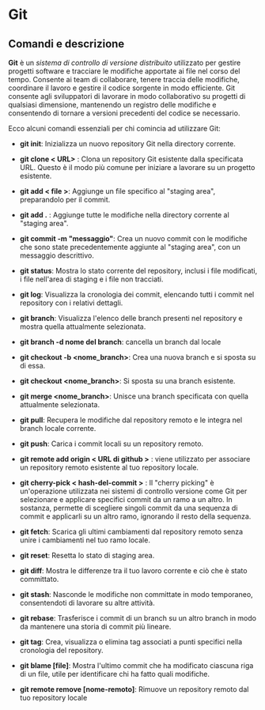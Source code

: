 # Git 
## Comandi e descrizione
**Git** è un *sistema di controllo di versione distribuito* utilizzato per gestire progetti software e tracciare le modifiche apportate ai file nel corso del tempo. Consente ai team di collaborare, tenere traccia delle modifiche, coordinare il lavoro e gestire il codice sorgente in modo efficiente. Git consente agli sviluppatori di lavorare in modo collaborativo su progetti di qualsiasi dimensione, mantenendo un registro delle modifiche e consentendo di tornare a versioni precedenti del codice se necessario.

Ecco alcuni comandi essenziali per chi comincia ad utilizzare Git:

- **git init**: Inizializza un nuovo repository Git nella directory corrente.

- **git clone < URL>** : Clona un repository Git esistente dalla specificata URL. Questo è il modo più comune per iniziare a lavorare su un progetto esistente.

- **git add < file >**: Aggiunge un file specifico al "staging area", preparandolo per il commit.

- **git add .** : Aggiunge tutte le modifiche nella directory corrente al "staging area".

- **git commit -m "messaggio"**: Crea un nuovo commit con le modifiche che sono state precedentemente aggiunte al "staging area", con un messaggio descrittivo.

- **git status**: Mostra lo stato corrente del repository, inclusi i file modificati, i file nell'area di staging e i file non tracciati.

- **git log**: Visualizza la cronologia dei commit, elencando tutti i commit nel repository con i relativi dettagli.

- **git branch**: Visualizza l'elenco delle branch presenti nel repository e mostra quella attualmente selezionata.

- **git branch -d nome del branch**: cancella un branch dal locale

- **git checkout -b <nome_branch>**: Crea una nuova branch e si sposta su di essa.


- **git checkout <nome_branch>**: Si sposta su una branch esistente.

- **git merge <nome_branch>**: Unisce una branch specificata con quella attualmente selezionata.

- **git pull**: Recupera le modifiche dal repository remoto e le integra nel branch locale corrente.

- **git push**: Carica i commit locali su un repository remoto.

- **git remote add origin < URL di github >** : viene utilizzato per associare un repository remoto esistente al tuo repository locale.
 
- **git cherry-pick < hash-del-commit >** : Il "cherry picking" è un'operazione utilizzata nei sistemi di controllo versione come Git per selezionare e applicare specifici commit da un ramo a un altro. In sostanza, permette di scegliere singoli commit da una sequenza di commit e applicarli su un altro ramo, ignorando il resto della sequenza.

- **git fetch**: Scarica gli ultimi cambiamenti dal repository remoto senza unire i cambiamenti nel tuo ramo locale.

- **git reset**: Resetta lo stato di staging area.

- **git diff**: Mostra le differenze tra il tuo lavoro corrente e ciò che è stato committato.
- **git stash**: Nasconde le modifiche non committate in modo temporaneo, consentendoti di lavorare su altre attività.
- **git rebase**: Trasferisce i commit di un branch su un altro branch in modo da mantenere una storia di commit più lineare.

- **git tag**: Crea, visualizza o elimina tag associati a punti specifici nella cronologia del repository.

- **git blame [file]**: Mostra l'ultimo commit che ha modificato ciascuna riga di un file, utile per identificare chi ha fatto quali modifiche.

- **git remote remove [nome-remoto]**: Rimuove un repository remoto dal tuo repository locale